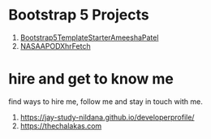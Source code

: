 # Bootstrap 5 Projects

1. [Bootstrap5TemplateStarterAmeeshaPatel](Bootstrap5TemplateStarterAmeeshaPatel)
1. [NASAAPODXhrFetch](NASAAPODXhrFetch)

# hire and get to know me

find ways to hire me, follow me and stay in touch with me.

1. https://jay-study-nildana.github.io/developerprofile/
1. https://thechalakas.com